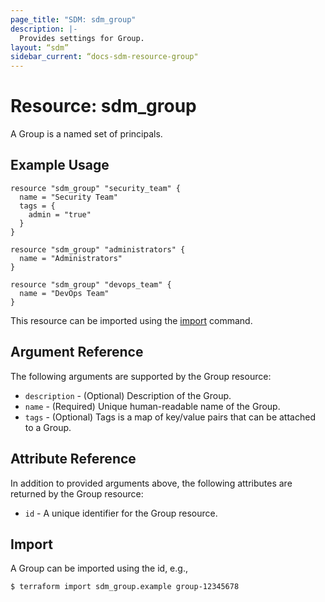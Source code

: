 ```yaml
---
page_title: "SDM: sdm_group"
description: |-
  Provides settings for Group.
layout: “sdm”
sidebar_current: “docs-sdm-resource-group"
---
```

# Resource: sdm_group

A Group is a named set of principals.
## Example Usage

```hcl
resource "sdm_group" "security_team" {
  name = "Security Team"
  tags = {
    admin = "true"
  }
}

resource "sdm_group" "administrators" {
  name = "Administrators"
}

resource "sdm_group" "devops_team" {
  name = "DevOps Team"
}
```
This resource can be imported using the [import](https://www.terraform.io/docs/cli/commands/import.html) command.
## Argument Reference
The following arguments are supported by the Group resource:
* `description` - (Optional) Description of the Group.
* `name` - (Required) Unique human-readable name of the Group.
* `tags` - (Optional) Tags is a map of key/value pairs that can be attached to a Group.
## Attribute Reference
In addition to provided arguments above, the following attributes are returned by the Group resource:
* `id` - A unique identifier for the Group resource.
## Import
A Group can be imported using the id, e.g.,

```
$ terraform import sdm_group.example group-12345678
```
